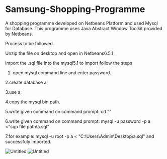 # Samsung-Shopping-Programme
A shopping programme developed on Netbeans Platform and used Mysql for Database.
This programme uses Java Abstract Window Toolkit provided by Netbeans.

Process to be followed.

Unzip the file on desktop and open in Netbeans6.5.1 .

import the .sql file into the mysql5.1 to import follow the steps

1. open mysql command line and enter password.

2.create database a;

3.use a;

4.copy the mysql bin path.

5.write given command on command prompt:  cd "<copied path>"

6.write given command on command prompt:  mysql -u password -p a <"sqp file path\a.sql"

7.for example:   mysql -u root -p a < "C:\Users\Admin\Desktop\a.sql"  and successfuly imported.
  
![Untitled](https://user-images.githubusercontent.com/68948600/88810354-e2679d00-d1d2-11ea-9463-1078615e0510.png)
![Untitled](https://user-images.githubusercontent.com/68948600/88810682-4e4a0580-d1d3-11ea-9707-b93bfde82cc7.png)
